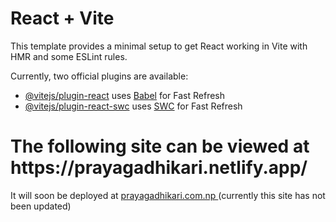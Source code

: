 # React + Vite

This template provides a minimal setup to get React working in Vite with HMR and some ESLint rules.

Currently, two official plugins are available:

- [@vitejs/plugin-react](https://github.com/vitejs/vite-plugin-react/blob/main/packages/plugin-react/README.md) uses [Babel](https://babeljs.io/) for Fast Refresh
- [@vitejs/plugin-react-swc](https://github.com/vitejs/vite-plugin-react-swc) uses [SWC](https://swc.rs/) for Fast Refresh

<h1>The following site can be viewed at https://prayagadhikari.netlify.app/</h1>
<p>It will soon be deployed at <a href="https:prayagadhikari.com.np" target="_blank">prayagadhikari.com.np </a>(currently this site has not been updated) </p>
